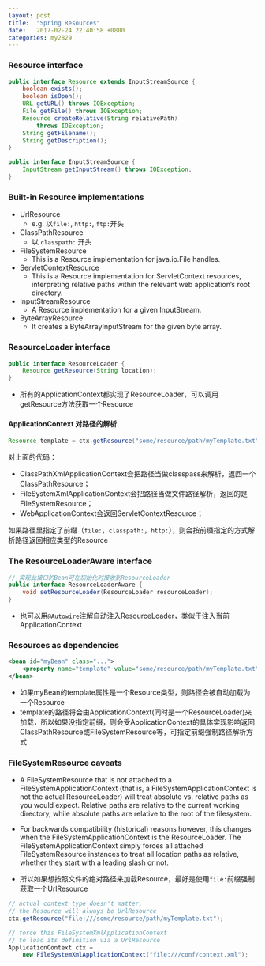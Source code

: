 ```yaml
---
layout: post
title:  "Spring Resources"
date:   2017-02-24 22:40:58 +0800
categories: my2829
---
```


### Resource interface

```java
public interface Resource extends InputStreamSource {
    boolean exists();
    boolean isOpen();
    URL getURL() throws IOException;
    File getFile() throws IOException;
    Resource createRelative(String relativePath)
        throws IOException;
    String getFilename();
    String getDescription();
}

public interface InputStreamSource {
    InputStream getInputStream() throws IOException;
}
```

### Built-in Resource implementations

- UrlResource
    - e.g. 以`file:`, `http:`, `ftp:`开头
- ClassPathResource
    - 以 `classpath:` 开头
- FileSystemResource
    - This is a Resource implementation for java.io.File handles.
- ServletContextResource
    - This is a Resource implementation for ServletContext resources, interpreting relative paths within the relevant web application’s root directory.
- InputStreamResource
    - A Resource implementation for a given InputStream.
- ByteArrayResource
    - It creates a ByteArrayInputStream for the given byte array.


### ResourceLoader interface

```java
public interface ResourceLoader {
    Resource getResource(String location);
}
```

- 所有的ApplicationContext都实现了ResourceLoader，可以调用getResource方法获取一个Resource

#### ApplicationContext 对路径的解析

```java
Resource template = ctx.getResource("some/resource/path/myTemplate.txt");
```

对上面的代码：

- ClassPathXmlApplicationContext会把路径当做classpass来解析，返回一个ClassPathResource；
- FileSystemXmlApplicationContext会把路径当做文件路径解析，返回的是FileSystemResource；
- WebApplicationContext会返回ServletContextResource；

如果路径里指定了前缀（`file:`，`classpath:`，`http:`），则会按前缀指定的方式解析路径返回相应类型的Resource

### The ResourceLoaderAware interface

```java
// 实现此接口的Bean可在初始化时接收到ResourceLoader
public interface ResourceLoaderAware {
    void setResourceLoader(ResourceLoader resourceLoader);
}
```

- 也可以用`@Autowire`注解自动注入ResourceLoader，类似于注入当前ApplicationContext

### Resources as dependencies

```xml
<bean id="myBean" class="...">
    <property name="template" value="some/resource/path/myTemplate.txt"/>
</bean>
```

- 如果myBean的template属性是一个Resource类型，则路径会被自动加载为一个Resource
- template的路径将会由ApplicationContext(同时是一个ResourceLoader)来加载，所以如果没指定前缀，则会受ApplicationContext的具体实现影响返回ClassPathResource或FileSystemResource等，可指定前缀强制路径解析方式

### FileSystemResource caveats

- A FileSystemResource that is not attached to a FileSystemApplicationContext (that is, a FileSystemApplicationContext is not the actual ResourceLoader) will treat absolute vs. relative paths as you would expect. Relative paths are relative to the current working directory, while absolute paths are relative to the root of the filesystem.

- For backwards compatibility (historical) reasons however, this changes when the FileSystemApplicationContext is the ResourceLoader. The FileSystemApplicationContext simply forces all attached FileSystemResource instances to treat all location paths as relative, whether they start with a leading slash or not.

- 所以如果想按照文件的绝对路径来加载Resource，最好是使用`file:`前缀强制获取一个UrlResource

```java
// actual context type doesn't matter,
// the Resource will always be UrlResource
ctx.getResource("file:///some/resource/path/myTemplate.txt");

// force this FileSystemXmlApplicationContext
// to load its definition via a UrlResource
ApplicationContext ctx =
    new FileSystemXmlApplicationContext("file:///conf/context.xml");
```


